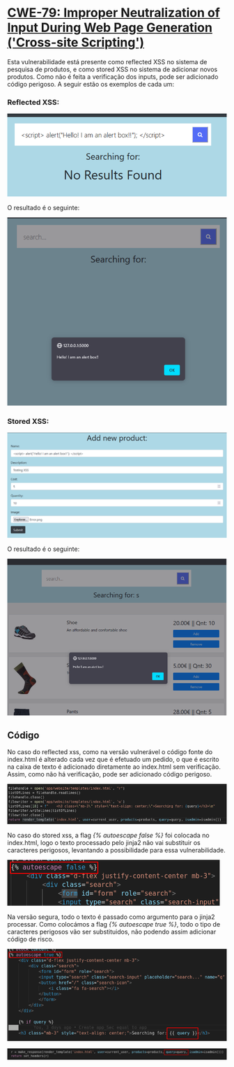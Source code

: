 # [CWE-79: Improper Neutralization of Input During Web Page Generation ('Cross-site Scripting')](https://cwe.mitre.org/data/definitions/79.html)
Esta vulnerabilidade está presente como reflected XSS no sistema de pesquisa de produtos, e como stored XSS no sistema de adicionar novos produtos. Como não é feita a verificação dos inputs, pode ser adicionado código perigoso. A seguir estão os exemplos de cada um:

### Reflected XSS:

![Exemplo de ataque](assets/xss1.png)

O resultado é o seguinte:

![Resultado do ataque](assets/xss2.png)

### Stored XSS:

![Exemplo de ataque](assets/xss3.png)

O resultado é o seguinte:

![Resultado do ataque](assets/xss4.png)

## Código
No caso do reflected xss, como na versão vulnerável o código fonte do index.html é alterado cada vez que é efetuado um pedido, o que é escrito na caixa de texto é adicionado diretamente ao index.html sem verificação. Assim, como não há verificação, pode ser adicionado código perigoso.

![Código vulnerável](assets/cwe1336-4.png)

No caso do stored xss, a flag *{% autoescape false %}* foi colocada no index.html, logo o texto processado pelo jinja2 não vai substituir os caracteres perigosos, levantando a possibilidade para essa vulnerabilidade.

![Autoescape flag](assets/xss5.png)

Na versão segura, todo o texto é passado como argumento para o jinja2 processar. Como colocámos a flag *{% autoescape true %}*, todo o tipo de caracteres perigosos vão ser substituidos, não podendo assim adicionar código de risco.

![Código corrigido](assets/xss6.png)

![Código corrigido](assets/xss7.png)
